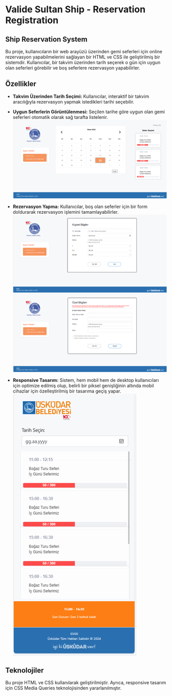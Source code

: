 # Valide Sultan Ship - Reservation Registration
## Ship Reservation System

Bu proje, kullanıcıların bir web arayüzü üzerinden gemi seferleri için online rezervasyon yapabilmelerini sağlayan bir HTML ve CSS ile geliştirilmiş bir sistemdir. Kullanıcılar, bir takvim üzerinden tarih seçerek o gün için uygun olan seferleri görebilir ve boş seferlere rezervasyon yapabilirler.

## Özellikler

- **Takvim Üzerinden Tarih Seçimi:** Kullanıcılar, interaktif bir takvim aracılığıyla rezervasyon yapmak istedikleri tarihi seçebilir.
- **Uygun Seferlerin Görüntülenmesi:** Seçilen tarihe göre uygun olan gemi seferleri otomatik olarak sağ tarafta listelenir.
 ![İmages](https://github.com/beyzaokutucu/Gemi_Rezervasyon/blob/main/rezerve.png)
  
- **Rezervasyon Yapma:** Kullanıcılar, boş olan seferler için bir form doldurarak rezervasyon işlemini tamamlayabilirler.
   ![İmages](https://github.com/beyzaokutucu/Gemi_Rezervasyon/blob/main/rezerve2.png)
   ![İmages](https://github.com/beyzaokutucu/Gemi_Rezervasyon/blob/main/rezerve3.png)

- **Responsive Tasarım:** Sistem, hem mobil hem de desktop kullanıcıları için optimize edilmiş olup, belirli bir piksel genişliğinin altında mobil cihazlar için özelleştirilmiş bir tasarıma geçiş yapar.
     ![İmages](https://github.com/beyzaokutucu/Gemi_Rezervasyon/blob/main/rezervemobil.png)


## Teknolojiler

Bu proje HTML ve CSS kullanılarak geliştirilmiştir. Ayrıca, responsive tasarım için CSS Media Queries teknolojisinden yararlanılmıştır.
